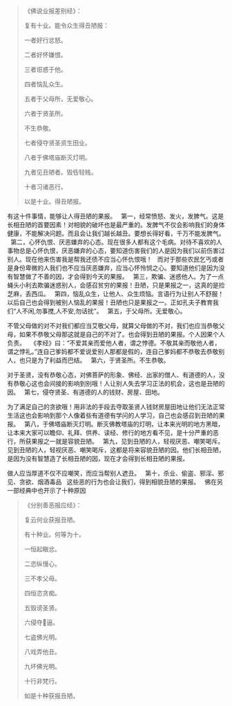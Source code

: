 > 《佛说业报差别经》：
> 
> 复有十业。能令众生得丑陋报：
> 
> 一者好行忿怒。
> 
> 二者好怀嫌恨。
> 
> 三者诳惑于他。
> 
> 四者恼乱众生。
> 
> 五者于父母所，无爱敬心。
> 
> 六者于贤圣所。
> 
> 不生恭敬。
> 
> 七者侵夺贤圣资生田业。
> 
> 八者于佛塔庙断灭灯明。
> 
> 九者见丑陋者。毁呰轻贱。
> 
> 十者习诸恶行。
> 
> 以是十业。得丑陋报。

有这十件事情，能够让人得丑陋的果报。
&nbsp;
第一，经常愤怒、发火，发脾气。这是长相丑陋的首要因素！对相貌的破坏也是最严重的。发脾气不仅会影响我们的身体健康，不能解决问题。而且会让我们越长越丑。要想长得好看，千万不能发脾气。
&nbsp;
第二，心怀仇恨、厌恶嫌弃的心态。现在很多人都有这个毛病。对待不喜欢的人事物总是心怀仇恨，厌恶嫌弃的心态，要知道伤害我们的人是因为我们以前伤害过别人。现在他来伤害我是帮我还债不应当心怀仇恨哦！
&nbsp;
而对于那些农民乞丐或者是身份卑微的人我们也不应当厌恶嫌弃，应当心怀怜悯之心。要知道他们是因为没有智慧做了不善的因，才会得到今天的果报。
&nbsp;
第三，欺骗、迷惑他人。为了一点蝇头小利去欺骗迷惑别人，会感召贫穷的果报！丑陋，只是果报之一，这真的是捡芝麻，丢西瓜。
&nbsp;
第四，恼乱众生，让他人、众生烦恼。言语行为让别人不舒服！以后自己也会得到被别人恼乱的果报！丑陋也只是果报之一。正如孔夫子教育我们“人不闲,勿事搅,人不安,勿话扰”。
&nbsp;
第五，于父母所。无爱敬心。

不管父母做的对不对我们都应当艾敬父母，就算父母做的不对，我们也应当恭敬父母，如果不恭敬父母那这就是自己的不对了。也会得到丑陋的果报。个人因果个人负责。
&nbsp;
《孝经》曰：“不爱其亲而爱他人者，谓之悖德。不敬其亲而敬他人者，谓之悖礼。”连自己爹妈都不爱说爱别人那都是假的，连自己爹妈都不恭敬去恭敬别人，也只是为了利益而巴结。
&nbsp;
第六，于贤圣所。不生恭敬。

对于圣贤，没有恭敬心态，对佛菩萨的形象、佛经、出家的僧人、有道德的人，没有恭敬心这也会间接的影响到别哦！人让别人失去学习正法的机会，这也是丑陋的因。
&nbsp;
第七，侵夺贤圣、有道德的人的钱财、房屋、田地。

为了满足自己的贪欲哦！用非法的手段去夺取圣贤人钱财房屋田地让他们无法正常生活这也会影响到那个人像着些有道德有学问的人学习，自己也会感召到丑陋的果报。
&nbsp;
第八，于佛塔庙断灭灯明。断灭佛教塔庙的灯明，让本来光明的地方黑暗，让本来大家可以瞻仰、礼拜、供养、读经、修行的地方看不见，是十分严重的恶行，所获果报之一就是容貌丑陋。
&nbsp;
第九，见到丑陋的人，轻视厌恶、嘲笑喝斥。见到丑陋的人，轻视厌恶、嘲笑喝斥，这都是将来容貌丑陋的因。他们长相丑陋，是因为没有智慧造了长相丑陋的因，现在才会得到长相丑陋的果报。

做人应当厚道不仅不应嘲笑，而应当帮别人遮丑。
&nbsp;
第十，杀业、偷盗、邪淫、邪见、贪欲、烟酒毒品
&nbsp;
这些恶的行为也会让我们，得到相貌丑陋的果报。
&nbsp;
佛在另一部经典中也开示了十种原因

> 《分别善恶报应经》：
> 
> 复云何业获报丑陋。
> 
> 有十种业。何等为十。
> 
> 一恒起瞋忿。
> 
> 二恣纵慢心。
> 
> 三不孝父母。
> 
> 四恒恣贪痴。
> 
> 五毁谤圣贤。
> 
> 六侵夺𣣋逼。
> 
> 七盗佛光明。
> 
> 八戏弄他丑。
> 
> 九坏佛光明。
> 
> 十行非梵行。
> 
> 如是十种获报丑陋。
